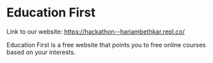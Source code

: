 # Education First

Link to our website: https://hackathon--hariambethkar.repl.co/

Education First is a free website that points you to free online courses based on your interests.
